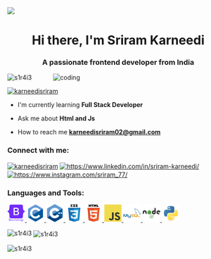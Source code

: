 <img src="https://res.cloudinary.com/dhwydorji/image/upload/v1711300544/github-header-image_vkevss.png"/>

<h1 align="center">Hi there, I'm Sriram Karneedi</h1>
<h3 align="center">A passionate frontend developer from India</h3>
<img align="right" alt="coding" width="400" src="https://user-images.githubusercontent.com/115187902/230700872-d5f44b85-56c7-4e27-80a4-6e2db901e60c.gif">

<p align="left"> <img src="https://komarev.com/ghpvc/?username=s1r4i3&label=Profile%20views&color=0e75b6&style=flat" alt="s1r4i3" /> </p>


<p align="left"> <a href="https://twitter.com/karneedisriram" target="blank"><img src="https://img.shields.io/twitter/follow/karneedisriram?logo=twitter&style=for-the-badge" alt="karneedisriram" /></a> </p>

- I'm currently learning **Full Stack Developer**

- Ask me about **Html and Js**

- How to reach me **karneedisriram02@gmail.com**

<h3 align="left">Connect with me:</h3>
<p align="left">
<a href="https://twitter.com/karneedisriram" target="blank"><img align="center" src="https://raw.githubusercontent.com/rahuldkjain/github-profile-readme-generator/master/src/images/icons/Social/twitter.svg" alt="karneedisriram" height="30" width="40" /></a>
<a href="https://linkedin.com/in/https://www.linkedin.com/in/sriram-karneedi/" target="blank"><img align="center" src="https://raw.githubusercontent.com/rahuldkjain/github-profile-readme-generator/master/src/images/icons/Social/linked-in-alt.svg" alt="https://www.linkedin.com/in/sriram-karneedi/" height="30" width="40" /></a>
<a href="https://instagram.com/https://www.instagram.com/sriram_77/" target="blank"><img align="center" src="https://raw.githubusercontent.com/rahuldkjain/github-profile-readme-generator/master/src/images/icons/Social/instagram.svg" alt="https://www.instagram.com/sriram_77/" height="30" width="40" /></a>
</p>

<h3 align="left">Languages and Tools:</h3>
<p align="left"> <a href="https://getbootstrap.com" target="_blank" rel="noreferrer"> <img src="https://raw.githubusercontent.com/devicons/devicon/master/icons/bootstrap/bootstrap-plain-wordmark.svg" alt="bootstrap" width="40" height="40"/> </a> <a href="https://www.cprogramming.com/" target="_blank" rel="noreferrer"> <img src="https://raw.githubusercontent.com/devicons/devicon/master/icons/c/c-original.svg" alt="c" width="40" height="40"/> </a> <a href="https://www.w3schools.com/cpp/" target="_blank" rel="noreferrer"> <img src="https://raw.githubusercontent.com/devicons/devicon/master/icons/cplusplus/cplusplus-original.svg" alt="cplusplus" width="40" height="40"/> </a> <a href="https://www.w3schools.com/css/" target="_blank" rel="noreferrer"> <img src="https://raw.githubusercontent.com/devicons/devicon/master/icons/css3/css3-original-wordmark.svg" alt="css3" width="40" height="40"/> </a> <a href="https://www.w3.org/html/" target="_blank" rel="noreferrer"> <img src="https://raw.githubusercontent.com/devicons/devicon/master/icons/html5/html5-original-wordmark.svg" alt="html5" width="40" height="40"/> </a> <a href="https://developer.mozilla.org/en-US/docs/Web/JavaScript" target="_blank" rel="noreferrer"> <img src="https://raw.githubusercontent.com/devicons/devicon/master/icons/javascript/javascript-original.svg" alt="javascript" width="40" height="40"/> </a> <a href="https://www.mysql.com/" target="_blank" rel="noreferrer"> <img src="https://raw.githubusercontent.com/devicons/devicon/master/icons/mysql/mysql-original-wordmark.svg" alt="mysql" width="40" height="40"/> </a> <a href="https://nodejs.org" target="_blank" rel="noreferrer"> <img src="https://raw.githubusercontent.com/devicons/devicon/master/icons/nodejs/nodejs-original-wordmark.svg" alt="nodejs" width="40" height="40"/> </a> <a href="https://www.python.org" target="_blank" rel="noreferrer"> <img src="https://raw.githubusercontent.com/devicons/devicon/master/icons/python/python-original.svg" alt="python" width="40" height="40"/> </a> </p>

<p><img align="left" src="https://github-readme-stats.vercel.app/api/top-langs?username=s1r4i3&show_icons=true&locale=en&layout=compact" alt="s1r4i3" /></p>

<p>&nbsp;<img align="center" src="https://github-readme-stats.vercel.app/api?username=s1r4i3&show_icons=true&locale=en" alt="s1r4i3" /></p>

<p><img align="center" src="https://github-readme-streak-stats.herokuapp.com/?user=s1r4i3&" alt="s1r4i3" /></p>
